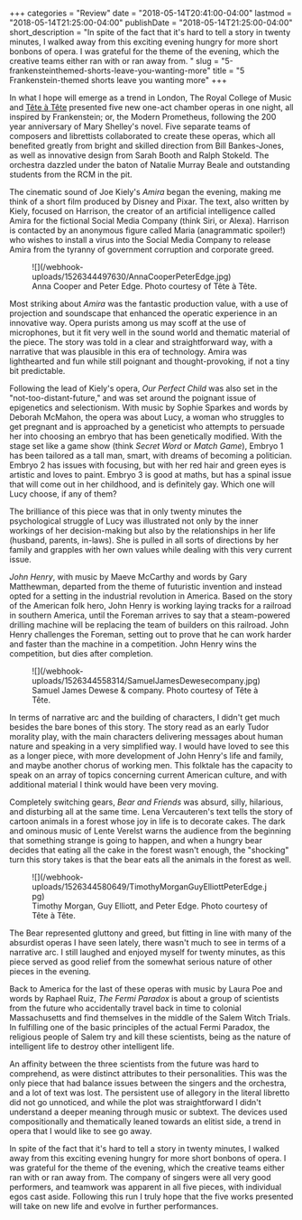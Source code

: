 +++
categories = "Review"
date = "2018-05-14T20:41:00-04:00"
lastmod = "2018-05-14T21:25:00-04:00"
publishDate = "2018-05-14T21:25:00-04:00"
short_description = "In spite of the fact that it's hard to tell a story in twenty minutes, I walked away from this exciting evening hungry for more short bonbons of opera. I was grateful for the theme of the evening, which the creative teams either ran with or ran away from. "
slug = "5-frankensteinthemed-shorts-leave-you-wanting-more"
title = "5 Frankenstein-themed shorts leave you wanting more"
+++

In what I hope will emerge as a trend in London, The Royal College of Music and [Tête à Tête](/scene/companies/tete-a-tete/) presented five new one-act chamber operas in one night, all inspired by Frankenstein; or, the Modern Prometheus, following the 200 year anniversary of Mary Shelley's novel. Five separate teams of composers and librettists collaborated to create these operas, which all benefited greatly from bright and skilled direction from Bill Bankes-Jones, as well as innovative design from Sarah Booth and Ralph Stokeld. The orchestra dazzled under the baton of Natalie Murray Beale and outstanding students from the RCM in the pit.

The cinematic sound of Joe Kiely's *Amira* began the evening, making me think of a short film produced by Disney and Pixar. The text, also written by Kiely, focused on Harrison, the creator of an artificial intelligence called Amira for the fictional Social Media Company (think Siri, or Alexa). Harrison is contacted by an anonymous figure called Maria (anagrammatic spoiler!) who wishes to install a virus into the Social Media Company to release Amira from the tyranny of government corruption and corporate greed. 

<figure data-type="image">
![](/webhook-uploads/1526344497630/AnnaCooperPeterEdge.jpg)
<figcaption>Anna Cooper and Peter Edge. Photo courtesy of Tête à Tête.</figcaption>
</figure>

Most striking about *Amira* was the fantastic production value, with a use of projection and soundscape that enhanced the operatic experience in an innovative way. Opera purists among us may scoff at the use of microphones, but it fit very well in the sound world and thematic material of the piece. The story was told in a clear and straightforward way, with a narrative that was plausible in this era of technology. Amira was lighthearted and fun while still poignant and thought-provoking, if not a tiny bit predictable.

Following the lead of Kiely's opera, *Our Perfect Child* was also set in the "not-too-distant-future," and was set around the poignant issue of epigenetics and selectionism. With music by Sophie Sparkes and words by Deborah McMahon, the opera was about Lucy, a woman who struggles to get pregnant and is approached by a geneticist who attempts to persuade her into choosing an embryo that has been genetically modified. With the stage set like a game show (think *Secret Word* or *Match Game*), Embryo 1 has been tailored as a tall man, smart, with dreams of becoming a politician. Embryo 2 has issues with focusing, but with her red hair and green eyes is artistic and loves to paint. Embryo 3 is good at maths, but has a spinal issue that will come out in her childhood, and is definitely gay. Which one will Lucy choose, if any of them?

The brilliance of this piece was that in only twenty minutes the psychological struggle of Lucy was illustrated not only by the inner workings of her decision-making but also by the relationships in her life (husband, parents, in-laws). She is pulled in all sorts of directions by her family and grapples with her own values while dealing with this very current issue.

*John Henry*, with music by Maeve McCarthy and words by Gary Matthewman, departed from the theme of futuristic invention and instead opted for a setting in the industrial revolution in America. Based on the story of the American folk hero, John Henry is working laying tracks for a railroad in southern America, until the Foreman arrives to say that a steam-powered drilling machine will be replacing the team of builders on this railroad. John Henry challenges the Foreman, setting out to prove that he can work harder and faster than the machine in a competition. John Henry wins the competition, but dies after completion.

<figure data-type="image">
![](/webhook-uploads/1526344558314/SamuelJamesDewesecompany.jpg)
<figcaption>Samuel James Dewese & company. Photo courtesy of Tête à Tête.</figcaption>
</figure>

In terms of narrative arc and the building of characters, I didn't get much besides the bare bones of this story. The story read as an early Tudor morality play, with the main characters delivering messages about human nature and speaking in a very simplified way. I would have loved to see this as a longer piece, with more development of John Henry's life and family, and maybe another chorus of working men. This folktale has the capacity to speak on an array of topics concerning current American culture, and with additional material I think would have been very moving.

Completely switching gears, *Bear and Friends* was absurd, silly, hilarious, and disturbing all at the same time. Lena Vercauteren's text tells the story of cartoon animals in a forest whose joy in life is to decorate cakes. The dark and ominous music of Lente Verelst warns the audience from the beginning that something strange is going to happen, and when a hungry bear decides that eating all the cake in the forest wasn't enough, the "shocking" turn this story takes is that the bear eats all the animals in the forest as well.

<figure data-type="image">
![](/webhook-uploads/1526344580649/TimothyMorganGuyElliottPeterEdge.jpg)
<figcaption>Timothy Morgan, Guy Elliott, and Peter Edge. Photo courtesy of Tête à Tête.</figcaption>
</figure>

The Bear represented gluttony and greed, but fitting in line with many of the absurdist operas I have seen lately, there wasn't much to see in terms of a narrative arc. I still laughed and enjoyed myself for twenty minutes, as this piece served as good relief from the somewhat serious nature of other pieces in the evening.

Back to America for the last of these operas with music by Laura Poe and words by Raphael Ruiz, *The Fermi Paradox* is about a group of scientists from the future who accidentally travel back in time to colonial Massachusetts and find themselves in the middle of the Salem Witch Trials. In fulfilling one of the basic principles of the actual Fermi Paradox, the religious people of Salem try and kill these scientists, being as the nature of intelligent life to destroy other intelligent life.

An affinity between the three scientists from the future was hard to comprehend, as were distinct attributes to their personalities. This was the only piece that had balance issues between the singers and the orchestra, and a lot of text was lost. The persistent use of allegory in the literal libretto did not go unnoticed, and while the plot was straightforward I didn't understand a deeper meaning through music or subtext. The devices used compositionally and thematically leaned towards an elitist side, a trend in opera that I would like to see go away.

In spite of the fact that it's hard to tell a story in twenty minutes, I walked away from this exciting evening hungry for more short bonbons of opera. I was grateful for the theme of the evening, which the creative teams either ran with or ran away from. The company of singers were all very good performers, and teamwork was apparent in all five pieces, with individual egos cast aside. Following this run I truly hope that the five works presented will take on new life and evolve in further performances.
